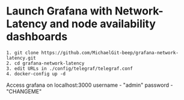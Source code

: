 # Launch Grafana with Network-Latency and node availability dashboards

```
1. git clone https://github.com/MichaelGit-beep/grafana-network-latency.git
2. cd grafana-network-latency
3. edit URLs in ./config/telegraf/telegraf.conf
4. docker-config up -d
```
Access grafana on localhost:3000 username - "admin" password - "CHANGEME"
